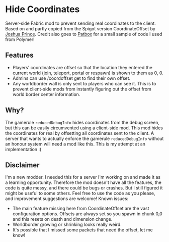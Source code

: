 Hide Coordinates
================
Server-side Fabric mod to prevent sending real coordinates to the client. Based on and partly copied from the Spigot version CoordinateOffset by [Joshua Prince](https://github.com/joshuaprince).
Credit also goes to [Patbox](https://github.com/patbox) for a small sample of code I used from Polymer!


Features
---
* Players' coordinates are offset so that the location they entered the current world (join, teleport, portal or respawn) is shown to them as 0, 0.
* Admins can use /coordoffset get to find their own offset.
* Any worldborder wall is only sent to players who can see it. This is to prevent client-side mods from instantly figuring out the offset from world border center information.


Why?
---
The gamerule `reducedDebugInfo` hides coordinates from the debug screen, but this can be easily circumvented using a client-side mod. This mod hides the coordinates for real by offsetting all coordinates sent to the client.
A server that wants to actually enforce the gamerule `reducedDebugInfo` without an honour system will need a mod like this. This is my attempt at an implementation :)


Disclaimer
---
I'm a new modder. I needed this for a server I'm working on and made it as a learning opportunity. Therefore the mod doesn't have all the features, the code is quite messy, and there could be bugs or crashes. But I still figured it might be useful to some others. Feel free to use the code as you please, and improvement suggestions are welcome!
Known issues:
* The main feature missing here from CoordinateOffset are the vast configuration options. Offsets are always set so you spawn in chunk 0,0 and this resets on death and dimension change.
* Worldborder growing or shrinking looks really weird.
* It's possible that I missed some packets that need the offset, let me know!
